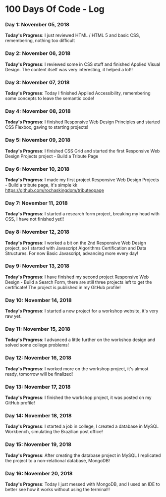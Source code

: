 # 100 Days Of Code - Log

### Day 1: November 05, 2018


**Today's Progress**: I just reviewed HTML / HTML 5 and basic CSS, remembering, nothing too difficult

### Day 2: November 06, 2018


**Today's Progress**: I reviewed some in CSS stuff and finished Applied Visual Design. 
The content itself was very interesting, it helped a lot!!


### Day 3: November 07, 2018


**Today's Progress**: Today I finished Applied Accessibility, remembering some concepts to leave the semantic code!


### Day 4: November 08, 2018


**Today's Progress**: I finished Responsive Web Design Principles and started CSS Flexbox, gaving to starting projects!


### Day 5: November 09, 2018


**Today's Progress**: I finished CSS Grid and started the first Responsive Web Design Projects project - Build a Tribute Page


### Day 6: November 10, 2018


**Today's Progress**: I made my first project Responsive Web Design Projects - Build a tribute page, it's simple kk https://github.com/rochaskingdom/tributeopage


### Day 7: November 11, 2018


**Today's Progress**: I started a research form project, breaking my head with CSS, I have not finished yet!!


### Day 8: November 12, 2018


**Today's Progress**: I worked a bit on the 2nd Responsive Web Design project, so I started with Javascript Algorithms Certification and Data Structures. For now Basic Javascript, advancing more every day!


### Day 9: November 13, 2018


**Today's Progress**: I have finished my second project Responsive Web Design - Build a Search Form, there are still three projects left to get the certificate! The project is published in my GitHub profile!


### Day 10: November 14, 2018


**Today's Progress**: I started a new project for a workshop website, it's very raw yet.


### Day 11: November 15, 2018


**Today's Progress**: I advanced a little further on the workshop design and solved some college problems!


### Day 12: November 16, 2018


**Today's Progress**: I worked more on the workshop project, it's almost ready, tomorrow will be finalized!


### Day 13: November 17, 2018


**Today's Progress**: I finished the workshop project, it was posted on my GitHub profile!


### Day 14: November 18, 2018


**Today's Progress**: I started a job in college, I created a database in MySQL Workbench, simulating the Brazilian post office!


### Day 15: November 19, 2018


**Today's Progress**: After creating the database project in MySQL I replicated the project to a non-relational database, MongoDB!


### Day 16: November 20, 2018


**Today's Progress**: Today I just messed with MongoDB, and I used an IDE to better see how it works without using the terminal!!
